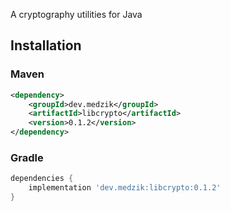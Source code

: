 A cryptography utilities for Java

## Installation

### Maven

```xml
<dependency>
    <groupId>dev.medzik</groupId>
    <artifactId>libcrypto</artifactId>
    <version>0.1.2</version>
</dependency>
```

### Gradle

```groovy
dependencies {
    implementation 'dev.medzik:libcrypto:0.1.2'
}
```
